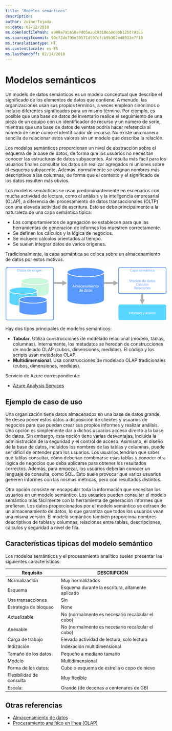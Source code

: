 ```yaml
---
title: "Modelos semánticos"
description: 
author: zoinerTejada
ms:date: 02/12/2018
ms.openlocfilehash: e989a7a5a58e7d05e261931005069bb12bd79186
ms.sourcegitcommit: 90cf2de795e50571d597cfcb9b302e48933e7f18
ms.translationtype: HT
ms.contentlocale: es-ES
ms.lasthandoff: 02/14/2018
---
```

# <a name="semantic-modeling"></a>Modelos semánticos

Un modelo de datos semánticos es un modelo conceptual que describe el significado de los elementos de datos que contiene. A menudo, las organizaciones usan sus propios términos, a veces emplean sinónimos o incluso diferentes significados para un mismo término. Por ejemplo, es posible que una base de datos de inventario realice el seguimiento de una pieza de un equipo con un identificador de recurso y un número de serie, mientras que una base de datos de ventas podría hacer referencia al número de serie como el identificador de recurso. No existe una manera sencilla de relacionar estos valores sin un modelo que describa la relación. 

Los modelos semánticos proporcionan un nivel de abstracción sobre el esquema de la base de datos, de forma que los usuarios no necesitan conocer las estructuras de datos subyacentes. Así resulta más fácil para los usuarios finales consultar los datos sin realizar agregados ni uniones sobre el esquema subyacente. Además, normalmente se asignan nombres más descriptivos a las columnas, de forma que el contexto y el significado de los datos resulten más obvios.

Los modelos semánticos se usan predominantemente en escenarios con mucha actividad de lectura, como el análisis y la inteligencia empresarial (OLAP), a diferencia del procesamiento de datos transaccionales (OLTP) con una elevada actividad de escritura. Esto se debe principalmente a la naturaleza de una capa semántica típica:

- Los comportamientos de agregación se establecen para que las herramientas de generación de informes los muestren correctamente.
- Se definen los cálculos y la lógica de negocios.
- Se incluyen cálculos orientados al tiempo.
- Se suelen integrar datos de varios orígenes. 

Tradicionalmente, la capa semántica se coloca sobre un almacenamiento de datos por estos motivos.

![Diagrama de ejemplo de una capa semántica entre un almacenamiento de datos y una herramienta de generación de informes](./images/semantic-modeling.png)

Hay dos tipos principales de modelos semánticos:

* **Tabular**. Utiliza construcciones de modelado relacional (modelo, tablas, columnas). Internamente, los metadatos se heredan de construcciones de modelado OLAP (cubos, dimensiones, medidas). El código y los scripts usan metadatos OLAP.
* **Multidimensional**. Usa construcciones de modelado OLAP tradicionales (cubos, dimensiones, medidas).

Servicio de Azure correspondiente:
- [Azure Analysis Services](https://azure.microsoft.com/services/analysis-services/)

## <a name="example-use-case"></a>Ejemplo de caso de uso

Una organización tiene datos almacenados en una base de datos grande. Se desea poner estos datos a disposición de clientes y usuarios de negocios para que puedan crear sus propios informes y realizar análisis. Una opción es simplemente dar a dichos usuarios acceso directo a la base de datos. Sin embargo, esta opción tiene varias desventajas, incluida la administración de la seguridad y el control de acceso. Asimismo, el diseño de la base de datos, incluidos los nombres de las tablas y columnas, puede ser difícil de entender para los usuarios. Los usuarios tendrían que saber qué tablas consultar, cómo deberían combinarse esas tablas y conocer otra lógica de negocios que deba aplicarse para obtener los resultados correctos. Además, para empezar, los usuarios deberían conocer un lenguaje de consulta, como SQL. Esto suele provocar que varios usuarios generen informes con las mismas métricas, pero con resultados distintos.

Otra opción consiste en encapsular toda la información que necesitan los usuarios en un modelo semántico. Los usuarios pueden consultar el modelo semántico más fácilmente con la herramienta de generación informes que prefieran. Los datos proporcionados por el modelo semántico se extraen de un almacenamiento de datos, lo que garantiza que todos los usuarios vean una misma versión. El modelo semántico también proporciona nombres descriptivos de tablas y columnas, relaciones entre tablas, descripciones, cálculos y seguridad a nivel de fila.

## <a name="typical-traits-of-semantic-modeling"></a>Características típicas del modelo semántico

Los modelos semánticos y el procesamiento analítico suelen presentar las siguientes características:

| Requisito | DESCRIPCIÓN |
| --- | --- |
| Normalización | Muy normalizados |
| Esquema | Esquema durante la escritura, altamente aplicado|
| Usa transacciones | Sin  |
| Estrategia de bloqueo | None |
| Actualizable | No (normalmente es necesario recalcular el cubo) |
| Anexable | No (normalmente es necesario recalcular el cubo) |
| Carga de trabajo | Elevada actividad de lectura, solo lectura |
| Indización | Indexación multidimensional |
| Tamaño de los datos | Pequeño a mediano tamaño |
| Modelo | Multidimensional |
| Forma de los datos:| Cubo o esquema de estrella o copo de nieve |
| Flexibilidad de consulta | Muy flexible |
| Escala: | Grande (de decenas a centenares de GB) |

## <a name="see-also"></a>Otras referencias

- [Almacenamiento de datos](../scenarios/data-warehousing.md)
- [Procesamiento analítico en línea (OLAP)](../scenarios/online-analytical-processing.md)